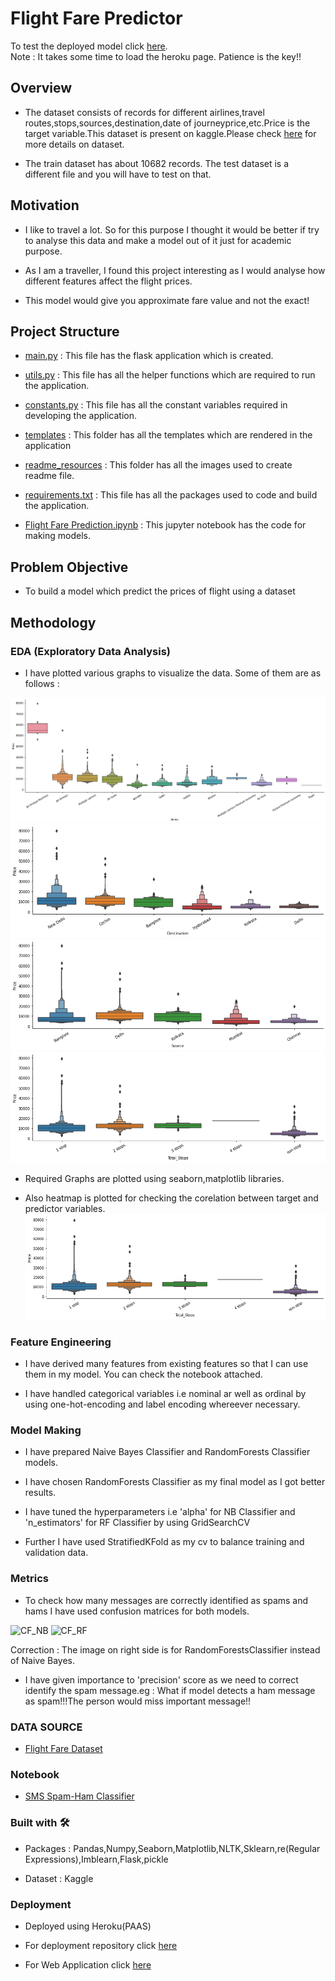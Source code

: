 # Flight Fare Predictor

To test the deployed model click [here](https://flight-fare-predict-ml2.herokuapp.com/).<br/>
Note : It takes some time to load the heroku page. Patience is the key!!

## Overview
- The dataset consists of records for different airlines,travel routes,stops,sources,destination,date of journeyprice,etc.Price is the target variable.This dataset is present on kaggle.Please check [here](https://www.kaggle.com/nikhilmittal/flight-fare-prediction-mh/) for more details on dataset. 

- The train dataset has about 10682 records. The test dataset is a different file and you will have to test on that. 

## Motivation
- I like to travel a lot. So for this purpose I thought it would be better if try to analyse this data and make a model out of it just for academic purpose.

- As I am a traveller, I found this project interesting as I would analyse how different features affect the flight prices.

-  This model would give you approximate fare value and not the exact!

## Project Structure
- [main.py](https://github.com/Pratik872/ML/blob/main/E2E%20Project/FlightFarePredictor/main.py) : This file has the flask application which is created.

- [utils.py](https://github.com/Pratik872/ML/blob/main/E2E%20Project/FlightFarePredictor/utils.py) : This file has all the helper functions which are required to run the application.

- [constants.py](https://github.com/Pratik872/ML/blob/main/E2E%20Project/FlightFarePredictor/constants.py) : This file has all the constant variables required in developing the application.

- [templates](https://github.com/Pratik872/ML/blob/main/E2E%20Project/FlightFarePredictor/templates) : This folder has all the templates which are rendered in the application

- [readme_resources](https://github.com/Pratik872/ML/blob/main/E2E%20Project/FlightFarePredictor/readme_resources) : This folder has all the images used to create readme file.

- [requirements.txt](https://github.com/Pratik872/ML/blob/main/E2E%20Project/FlightFarePredictor/requirements.txt) : This file has all the packages used to code and build the application.

- [Flight Fare Prediction.ipynb](https://github.com/Pratik872/ML/blob/main/E2E%20Project/FlightFarePredictor/Flight%20Fare%20Prediction.ipynb) : This jupyter notebook has the code for making models.

## Problem Objective
- To build a model which predict the prices of flight using a dataset

## Methodology

### EDA (Exploratory Data Analysis)
- I have plotted various graphs to visualize the data. Some of them are as follows : 

![PriceVsAirline](https://github.com/Pratik872/ML/blob/main/E2E%20Project/FlightFarePredictor/readme_resources/AirlineVsPrice.png)
![PriceVsDest](https://github.com/Pratik872/ML/blob/main/E2E%20Project/FlightFarePredictor/readme_resources/DestinationVsPrice.png)
![PriceVsSource](https://github.com/Pratik872/ML/blob/main/E2E%20Project/FlightFarePredictor/readme_resources/SourceVsPrice.png)
![PriceVsStops](https://github.com/Pratik872/ML/blob/main/E2E%20Project/FlightFarePredictor/readme_resources/StopsVsPrice.png)

- Required Graphs are plotted using seaborn,matplotlib libraries.

- Also heatmap is plotted for checking the corelation between target and predictor variables.
![PriceVsStops](https://github.com/Pratik872/ML/blob/main/E2E%20Project/FlightFarePredictor/readme_resources/StopsVsPrice.png)

### Feature Engineering
- I have derived many features from existing features so that I can use them in my model. You can check the notebook attached.

- I have handled categorical variables i.e nominal ar well as ordinal by using one-hot-encoding and label encoding whereever necessary.

### Model Making

- I have prepared Naive Bayes Classifier and RandomForests Classifier models.

- I have chosen RandomForests Classifier as my final model as I got better results.

- I have tuned the hyperparameters i.e 'alpha' for NB Classifier and 'n_estimators' for RF Classifier by using GridSearchCV

- Further I have used StratifiedKFold as my cv to balance training and validation data.

### Metrics

- To check how many messages are correctly identified as spams and hams I have used confusion matrices for both models.

![CF_NB](https://github.com/Pratik872/AI-ML/blob/main/E2E%20projects/SMSSpamClassifier/readme_resources/NB_CF.png)
![CF_RF](https://github.com/Pratik872/AI-ML/blob/main/E2E%20projects/SMSSpamClassifier/readme_resources/RF_CF.png)

Correction : The image on right side is for RandomForestsClassifier instead of Naive Bayes.

- I have given importance to 'precision' score as we need to correct identify the spam message.eg : What if model detects a ham message as spam!!!The person would miss important message!!

### DATA SOURCE
- [Flight Fare Dataset](https://github.com/Pratik872/AI-ML/blob/main/Natural%20Language%20Processing/SpamHam%20Classifier/SMSSpamCollection)

### Notebook
- [SMS Spam-Ham Classifier](https://github.com/Pratik872/AI-ML/blob/main/E2E%20projects/SMSSpamClassifier/SMSClassifier.ipynb)

### Built with 🛠️
- Packages : Pandas,Numpy,Seaborn,Matplotlib,NLTK,Sklearn,re(Regular Expressions),Imblearn,Flask,pickle

- Dataset : Kaggle

### Deployment
- Deployed using Heroku(PAAS)

- For deployment repository click [here](https://github.com/Pratik872/AI-ML/tree/NLPDeploy)

- For Web Application click [here](https://sms-classifier-nlp-ml.herokuapp.com/)
